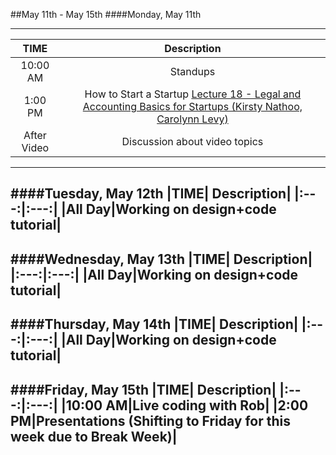##May 11th - May 15th
####Monday, May 11th

---
|TIME| Description|
|:---:|:---:|
|10:00 AM|Standups|
|1:00 PM|How to Start a Startup [Lecture 18 - Legal and Accounting Basics for Startups (Kirsty Nathoo, Carolynn Levy)](https://www.youtube.com/watch?v=EHzvmyMJEK4)|
|After Video|Discussion about video topics|
---
####Tuesday, May 12th
|TIME| Description|
|:---:|:---:|
|All Day|Working on design+code tutorial|
---
####Wednesday, May 13th
|TIME| Description|
|:---:|:---:|
|All Day|Working on design+code tutorial|
---
####Thursday, May 14th
|TIME| Description|
|:---:|:---:|
|All Day|Working on design+code tutorial|
---
####Friday, May 15th
|TIME| Description|
|:---:|:---:|
|10:00 AM|Live coding with Rob|
|2:00 PM|Presentations (Shifting to Friday for this week due to Break Week)|
---
